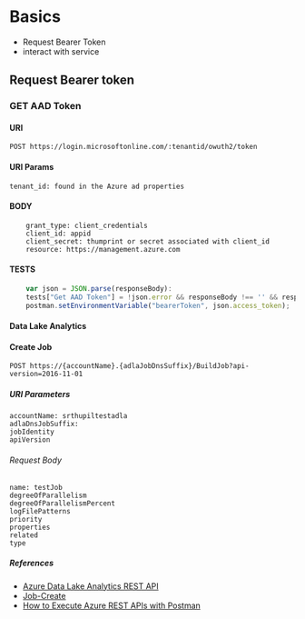 # Basics

- Request Bearer Token
- interact with service

## Request Bearer token

### GET AAD Token

#### URI

    POST https://login.microsoftonline.com/:tenantid/owuth2/token

#### URI Params

    tenant_id: found in the Azure ad properties 

#### BODY

```properties
    grant_type: client_credentials
    client_id: appid
    client_secret: thumprint or secret associated with client_id
    resource: https://management.azure.com
```

#### TESTS

```javascript
    var json = JSON.parse(responseBody):
    tests["Get AAD Token"] = !json.error && responseBody !== '' && responseBody !== '{}' && json.access_token !== '';
    postman.setEnvironmentVariable("bearerToken", json.access_token);
```

#### Data Lake Analytics

#### Create Job

```http
POST https://{accountName}.{adlaJobDnsSuffix}/BuildJob?api-version=2016-11-01
```

##### URI Parameters

```properties
accountName: srthupiltestadla
adlaDnsJobSuffix: 
jobIdentity
apiVersion
```

###### Request Body

```properties
name: testJob
degreeOfParallelism
degreeOfParallelismPercent
logFilePatterns
priority
properties
related
type
```

##### References

- [Azure Data Lake Analytics REST API]('https://docs.microsoft.com/en-us/rest/api/datalakeanalytics/')
- [Job-Create]('https://docs.microsoft.com/en-us/rest/api/datalakeanalytics/job/create')
- [How to Execute Azure REST APIs with Postman]('https://youtu.be/ujzrq8Fg9Gc')